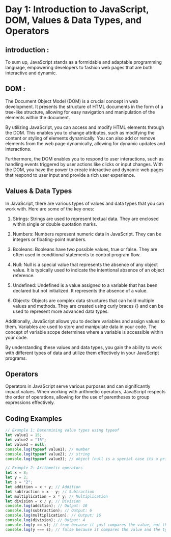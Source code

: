 # Day 1: Introduction to JavaScript, DOM, Values & Data Types, and Operators
## introduction :
To sum up, JavaScript stands as a formidable and adaptable programming language, empowering developers to fashion web pages that are both interactive and dynamic.
## DOM :
The Document Object Model (DOM) is a crucial concept in web development. It presents the structure of HTML documents in the form of a tree-like structure, allowing for easy navigation and manipulation of the elements within the document.

By utilizing JavaScript, you can access and modify HTML elements through the DOM. This enables you to change attributes, such as modifying the content or styling of elements dynamically. You can also add or remove elements from the web page dynamically, allowing for dynamic updates and interactions.

Furthermore, the DOM enables you to respond to user interactions, such as handling events triggered by user actions like clicks or input changes. With the DOM, you have the power to create interactive and dynamic web pages that respond to user input and provide a rich user experience.

## Values & Data Types
In JavaScript, there are various types of values and data types that you can work with. Here are some of the key ones:

1. Strings: Strings are used to represent textual data. They are enclosed within single or double quotation marks.

2. Numbers: Numbers represent numeric data in JavaScript. They can be integers or floating-point numbers.

3. Booleans: Booleans have two possible values, true or false. They are often used in conditional statements to control program flow.

4. Null: Null is a special value that represents the absence of any object value. It is typically used to indicate the intentional absence of an object reference.

5. Undefined: Undefined is a value assigned to a variable that has been declared but not initialized. It represents the absence of a value.

6. Objects: Objects are complex data structures that can hold multiple values and methods. They are created using curly braces {} and can be used to represent more advanced data types.

Additionally, JavaScript allows you to declare variables and assign values to them. Variables are used to store and manipulate data in your code. The concept of variable scope determines where a variable is accessible within your code.

By understanding these values and data types, you gain the ability to work with different types of data and utilize them effectively in your JavaScript programs.

 
## Operators
Operators in JavaScript serve various purposes and can significantly impact values. When working with arithmetic operators, JavaScript respects the order of operations, allowing for the use of parentheses to group expressions effectively.

## Coding Examples
```javascript
// Example 1: Determining value types using typeof
let value1 = 15;
let value2 = "15";
let value3 = null;
console.log(typeof value1); // number
console.log(typeof value2); // string
console.log(typeof value3); // object (null is a special case its a primitive data type)

// Example 2: Arithmetic operators
let x = 8;
let y = 2;
let s = "2";
let addition = x + y; // Addition
let subtraction = x - y; // Subtraction
let multiplication = x * y; // Multiplication
let division = x / y; // Division
console.log(addition); // Output: 10
console.log(subtraction); // Output: 6
console.log(multiplication); // Output: 16
console.log(division); // Output: 4
console.log(y == s); // true because it just compares the value, not the type 
console.log(y === s); // false because it compares the value and the type of the argument 
```
